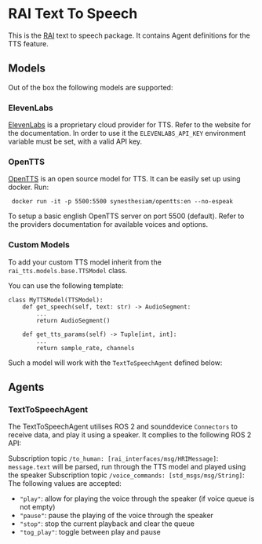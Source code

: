 # RAI Text To Speech

This is the [RAI](https://github.com/RobotecAI/rai) text to speech package.
It contains Agent definitions for the TTS feature.

## Models

Out of the box the following models are supported:

### ElevenLabs

[ElevenLabs](https://elevenlabs.io/) is a proprietary cloud provider for TTS. Refer to the website for the documentation.
In order to use it the `ELEVENLABS_API_KEY` environment variable must be set, with a valid API key.

### OpenTTS

[OpenTTS](https://github.com/synesthesiam/opentts) is an open source model for TTS.
It can be easily set up using docker. Run:

```
 docker run -it -p 5500:5500 synesthesiam/opentts:en --no-espeak
```

To setup a basic english OpenTTS server on port 5500 (default).
Refer to the providers documentation for available voices and options.

### Custom Models

To add your custom TTS model inherit from the `rai_tts.models.base.TTSModel` class.

You can use the following template:

```
class MyTTSModel(TTSModel):
    def get_speech(self, text: str) -> AudioSegment:
        ...
        return AudioSegment()

    def get_tts_params(self) -> Tuple[int, int]:
        ...
        return sample_rate, channels

```

Such a model will work with the `TextToSpeechAgent` defined below:

## Agents

### TextToSpeechAgent

The TextToSpeechAgent utilises ROS 2 and sounddevice `Connectors` to receive data, and play it using a speaker.
It complies to the following ROS 2 API:

Subscription topic `/to_human: [rai_interfaces/msg/HRIMessage]`:
`message.text` will be parsed, run through the TTS model and played using the speaker
Subscription topic `/voice_commands: [std_msgs/msg/String]`:
The following values are accepted:

- `"play"`: allow for playing the voice through the speaker (if voice queue is not empty)
- `"pause"`: pause the playing of the voice through the speaker
- `"stop"`: stop the current playback and clear the queue
- `"tog_play"`: toggle between play and pause
